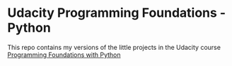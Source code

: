 # Udacity Programming Foundations - Python

This repo contains my versions of the little projects in the Udacity course [Programming Foundations with Python](https://www.udacity.com/course/programming-foundations-with-python--ud036)
